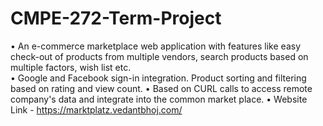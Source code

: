 # CMPE-272-Term-Project
 • An e-commerce marketplace web application with features like easy check-out of products from multiple vendors, search products based on multiple factors, wish list etc.  
 • Google and Facebook sign-in integration. Product sorting and filtering based on rating and view count. 
 • Based on CURL calls to access remote company's data and integrate into the common market place. 
 • Website Link - https://marktplatz.vedantbhoj.com/
